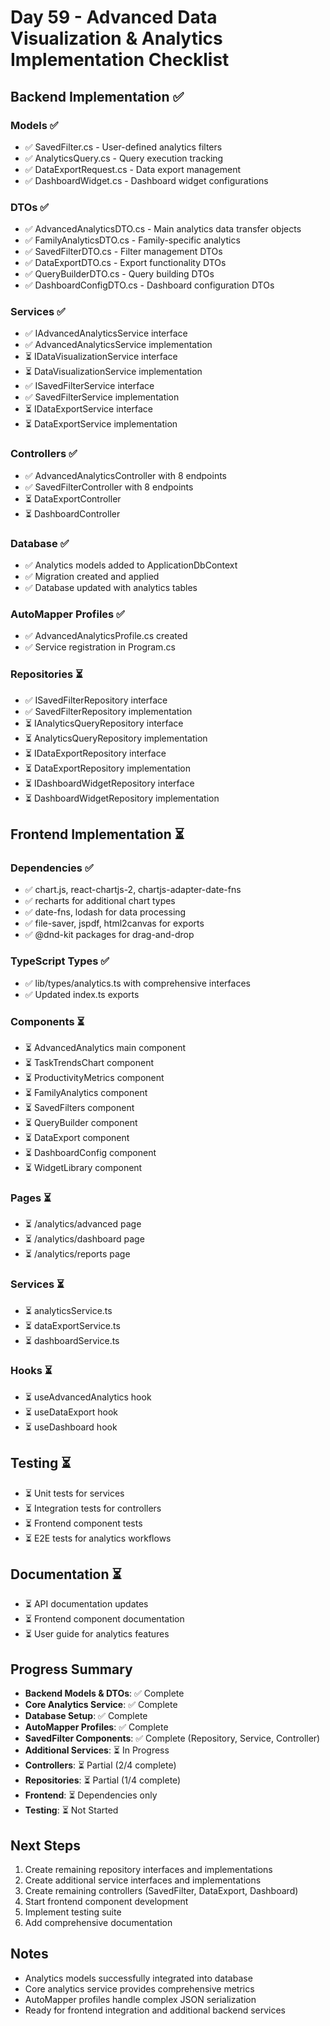 # Day 59 - Advanced Data Visualization & Analytics Implementation Checklist

## Backend Implementation ✅

### Models ✅
- ✅ SavedFilter.cs - User-defined analytics filters
- ✅ AnalyticsQuery.cs - Query execution tracking
- ✅ DataExportRequest.cs - Data export management
- ✅ DashboardWidget.cs - Dashboard widget configurations

### DTOs ✅
- ✅ AdvancedAnalyticsDTO.cs - Main analytics data transfer objects
- ✅ FamilyAnalyticsDTO.cs - Family-specific analytics
- ✅ SavedFilterDTO.cs - Filter management DTOs
- ✅ DataExportDTO.cs - Export functionality DTOs
- ✅ QueryBuilderDTO.cs - Query building DTOs
- ✅ DashboardConfigDTO.cs - Dashboard configuration DTOs

### Services ✅
- ✅ IAdvancedAnalyticsService interface
- ✅ AdvancedAnalyticsService implementation
- ⏳ IDataVisualizationService interface
- ⏳ DataVisualizationService implementation
- ✅ ISavedFilterService interface
- ✅ SavedFilterService implementation
- ⏳ IDataExportService interface
- ⏳ DataExportService implementation

### Controllers ✅
- ✅ AdvancedAnalyticsController with 8 endpoints
- ✅ SavedFilterController with 8 endpoints
- ⏳ DataExportController
- ⏳ DashboardController

### Database ✅
- ✅ Analytics models added to ApplicationDbContext
- ✅ Migration created and applied
- ✅ Database updated with analytics tables

### AutoMapper Profiles ✅
- ✅ AdvancedAnalyticsProfile.cs created
- ✅ Service registration in Program.cs

### Repositories ⏳
- ✅ ISavedFilterRepository interface
- ✅ SavedFilterRepository implementation
- ⏳ IAnalyticsQueryRepository interface
- ⏳ AnalyticsQueryRepository implementation
- ⏳ IDataExportRepository interface
- ⏳ DataExportRepository implementation
- ⏳ IDashboardWidgetRepository interface
- ⏳ DashboardWidgetRepository implementation

## Frontend Implementation ⏳

### Dependencies ✅
- ✅ chart.js, react-chartjs-2, chartjs-adapter-date-fns
- ✅ recharts for additional chart types
- ✅ date-fns, lodash for data processing
- ✅ file-saver, jspdf, html2canvas for exports
- ✅ @dnd-kit packages for drag-and-drop

### TypeScript Types ✅
- ✅ lib/types/analytics.ts with comprehensive interfaces
- ✅ Updated index.ts exports

### Components ⏳
- ⏳ AdvancedAnalytics main component
- ⏳ TaskTrendsChart component
- ⏳ ProductivityMetrics component
- ⏳ FamilyAnalytics component
- ⏳ SavedFilters component
- ⏳ QueryBuilder component
- ⏳ DataExport component
- ⏳ DashboardConfig component
- ⏳ WidgetLibrary component

### Pages ⏳
- ⏳ /analytics/advanced page
- ⏳ /analytics/dashboard page
- ⏳ /analytics/reports page

### Services ⏳
- ⏳ analyticsService.ts
- ⏳ dataExportService.ts
- ⏳ dashboardService.ts

### Hooks ⏳
- ⏳ useAdvancedAnalytics hook
- ⏳ useDataExport hook
- ⏳ useDashboard hook

## Testing ⏳
- ⏳ Unit tests for services
- ⏳ Integration tests for controllers
- ⏳ Frontend component tests
- ⏳ E2E tests for analytics workflows

## Documentation ⏳
- ⏳ API documentation updates
- ⏳ Frontend component documentation
- ⏳ User guide for analytics features

## Progress Summary
- **Backend Models & DTOs**: ✅ Complete
- **Core Analytics Service**: ✅ Complete
- **Database Setup**: ✅ Complete
- **AutoMapper Profiles**: ✅ Complete
- **SavedFilter Components**: ✅ Complete (Repository, Service, Controller)
- **Additional Services**: ⏳ In Progress
- **Controllers**: ⏳ Partial (2/4 complete)
- **Repositories**: ⏳ Partial (1/4 complete)
- **Frontend**: ⏳ Dependencies only
- **Testing**: ⏳ Not Started

## Next Steps
1. Create remaining repository interfaces and implementations
2. Create additional service interfaces and implementations
3. Create remaining controllers (SavedFilter, DataExport, Dashboard)
4. Start frontend component development
5. Implement testing suite
6. Add comprehensive documentation

## Notes
- Analytics models successfully integrated into database
- Core analytics service provides comprehensive metrics
- AutoMapper profiles handle complex JSON serialization
- Ready for frontend integration and additional backend services 